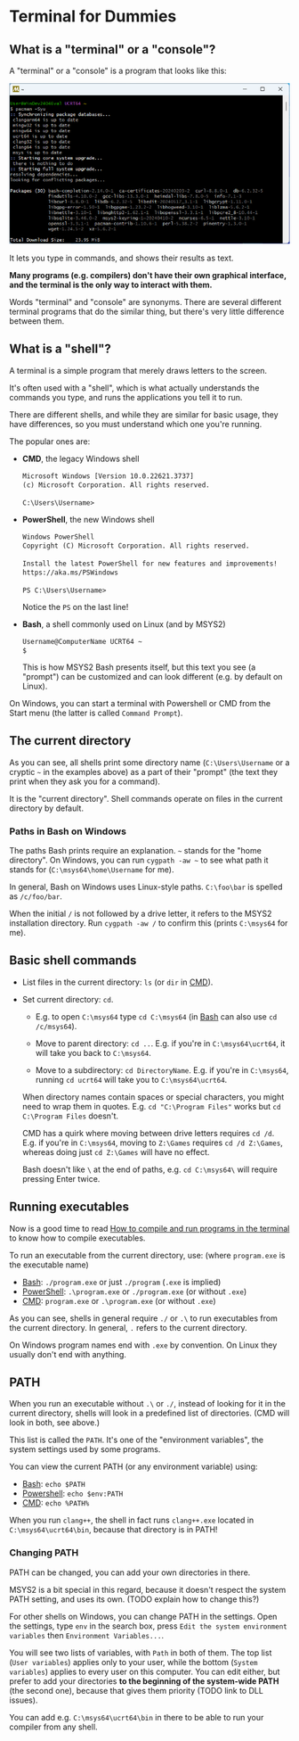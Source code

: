# Terminal for Dummies

## What is a "terminal" or a "console"?

A "terminal" or a "console" is a program that looks like this:

[![MSYS2 terminal](/images/terminal.png)](/images/terminal.png)

It lets you type in commands, and shows their results as text.

**Many programs (e.g. compilers) don't have their own graphical interface, and the terminal is the only way to interact with them.**

Words "terminal" and "console" are synonyms. There are several different terminal programs that do the similar thing, but there's very little difference between them.

## What is a "shell"?

A terminal is a simple program that merely draws letters to the screen.

It's often used with a "shell", which is what actually understands the commands you type, and runs the applications you tell it to run.

There are different shells, and while they are similar for basic usage, they have differences, so you must understand which one you're running.

The popular ones are:

* **CMD**, the legacy Windows shell
  ```
  Microsoft Windows [Version 10.0.22621.3737]
  (c) Microsoft Corporation. All rights reserved.

  C:\Users\Username>
  ```

* **PowerShell**, the new Windows shell
  ```
  Windows PowerShell
  Copyright (C) Microsoft Corporation. All rights reserved.

  Install the latest PowerShell for new features and improvements! https://aka.ms/PSWindows

  PS C:\Users\Username>
  ```
  Notice the `PS` on the last line!

* **Bash**, a shell commonly used on Linux (and by MSYS2)
  ```
  Username@ComputerName UCRT64 ~
  $
  ```
  This is how MSYS2 Bash presents itself, but this text you see (a "prompt") can be customized and can look different (e.g. by default on Linux).

On Windows, you can start a terminal with Powershell or CMD from the Start menu (the latter is called `Command Prompt`).

## The current directory

As you can see, all shells print some directory name (`C:\Users\Username` or a cryptic `~` in the examples above) as a part of their "prompt" (the text they print when they ask you for a command).

It is the "current directory". Shell commands operate on files in the current directory by default.

### Paths in Bash on Windows

The paths Bash prints require an explanation. `~` stands for the "home directory". On Windows, you can run `cygpath -aw ~` to see what path it stands for (`C:\msys64\home\Username` for me).

In general, Bash on Windows uses Linux-style paths. `C:\foo\bar` is spelled as `/c/foo/bar`.

When the initial `/` is not followed by a drive letter, it refers to the MSYS2 installation directory. Run `cygpath -aw /` to confirm this (prints `C:\msys64` for me).

## Basic shell commands

* List files in the current directory: `ls` (or `dir` in [CMD](#what-is-a-shell)).

* Set current directory: `cd`.

  * E.g. to open `C:\msys64` type `cd C:\msys64` (in [Bash](#what-is-a-shell) can also use `cd /c/msys64`).

  * Move to parent directory: `cd ..`. E.g. if you're in `C:\msys64\ucrt64`, it will take you back to `C:\msys64`.

  * Move to a subdirectory: `cd DirectoryName`. E.g. if you're in `C:\msys64`, running `cd ucrt64` will take you to `C:\msys64\ucrt64`.

  When directory names contain spaces or special characters, you might need to wrap them in quotes. E.g. `cd "C:\Program Files"` works but `cd C:\Program Files` doesn't.

  CMD has a quirk where moving between drive letters requires `cd /d`. E.g. if you're in `C:\msys64`, moving to `Z:\Games` requires `cd /d Z:\Games`, whereas doing just `cd Z:\Games` will have no effect.

  Bash doesn't like `\` at the end of paths, e.g. `cd C:\msys64\` will require pressing Enter twice.

## Running executables

Now is a good time to read [How to compile and run programs in the terminal](/compiling_in_terminal_win.md) to know how to compile executables.

To run an executable from the current directory, use: (where `program.exe` is the executable name)

* [Bash](#what-is-a-shell): `./program.exe` or just `./program` (`.exe` is implied)
* [PowerShell](#what-is-a-shell): `.\program.exe` or `./program.exe` (or without `.exe`)
* [CMD](#what-is-a-shell): `program.exe` or `.\program.exe` (or without `.exe`)

As you can see, shells in general require `./` or `.\` to run executables from the current directory. In general, `.` refers to the current directory.

On Windows program names end with `.exe` by convention. On Linux they usually don't end with anything.

## PATH

When you run an executable without `.\` or `./`, instead of looking for it in the current directory, shells will look in a predefined list of directories. (CMD will look in both, see above.)

This list is called the `PATH`. It's one of the "environment variables", the system settings used by some programs.

You can view the current PATH (or any environment variable) using:

* [Bash](#what-is-a-shell): `echo $PATH`
* [Powershell](#what-is-a-shell): `echo $env:PATH`
* [CMD](#what-is-a-shell): `echo %PATH%`

When you run `clang++`, the shell in fact runs `clang++.exe` located in `C:\msys64\ucrt64\bin`, because that directory is in PATH!

### Changing PATH

PATH can be changed, you can add your own directories in there.

MSYS2 is a bit special in this regard, because it doesn't respect the system PATH setting, and uses its own. (TODO explain how to change this?)

For other shells on Windows, you can change PATH in the settings. Open the settings, type `env` in the search box, press `Edit the system environment variables` then `Environment Variables...`.

You will see two lists of variables, with `Path` in both of them. The top list (`User variables`) applies only to your user, while the bottom (`System variables`) applies to every user on this computer. You can edit either, but prefer to add your directories **to the beginning of the system-wide PATH** (the second one), because that gives them priority (TODO link to DLL issues).

You can add e.g. `C:\msys64\ucrt64\bin` in there to be able to run your compiler from any shell.

